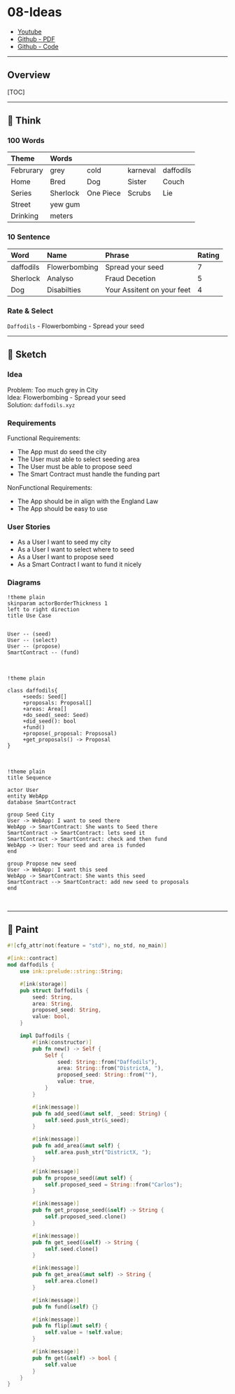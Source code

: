 # 08-Ideas

- [Youtube](https://youtu.be/teqBRphH38s)
- [Github - PDF](https://github.com/FrankBevr/100-Ideas/blob/main/practice/08/08-Ideas.pdf)
- [Github - Code](https://github.com/FrankBevr/100-Ideas/blob/main/practice/08/daffodils/lib.rs)

<hr style="page-break-after:always;"/>

## Overview

[TOC]

<hr style="page-break-after:always;"/>

## :brain: Think

### 100 Words

| Theme     | Words    |           |          |           |
| :-------- | :------- | :-------- | :------- | :-------- |
| Februrary | grey     | cold      | karneval | daffodils |
| Home      | Bred     | Dog       | Sister   | Couch     |
| Series    | Sherlock | One Piece | Scrubs   | Lie       |
| Street    | yew gum  |           |          |           |
| Drinking  | meters   |           |          |           |

### 10 Sentence

| Word      | Name          | Phrase                     | Rating |
| :-------- | :------------ | :------------------------- | :----- |
| daffodils | Flowerbombing | Spread your seed           | 7      |
| Sherlock  | Analyso       | Fraud Decetion             | 5      |
| Dog       | Disabilties   | Your Assitent on your feet | 4      |

### Rate & Select

`Daffodils` - Flowerbombing - Spread your seed

<hr style="page-break-after:always;"/>

## :pencil: Sketch

### Idea

Problem: Too much grey in City\
Idea: Flowerbombing - Spread your seed\
Solution: `daffodils.xyz`

### Requirements

Functional Requirements:

- The App must do seed the city
- The User must able to select seeding area
- The User must be able to propose seed
- The Smart Contract must handle the funding part

NonFunctional Requirements:

- The App should be in align with the England Law
- The App should be easy to use

### User Stories

- As a User I want to seed my city
- As a User I want to select where to seed
- As a User I want to propose seed
- As a Smart Contract I want to fund it nicely

### Diagrams

```plantuml
!theme plain
skinparam actorBorderThickness 1
left to right direction
title Use Case


User -- (seed)
User -- (select)
User -- (propose)
SmartContract -- (fund)
```

</br>

```plantuml
!theme plain

class daffodils{
     +seeds: Seed[]
     +proposals: Proposal[]
     +areas: Area[]
     +do_seed(_seed: Seed)
     +did_seed(): bool
     +fund()
     +propose(_proposal: Propsosal)
     +get_proposals() -> Proposal
}
```

</br>

```plantuml
!theme plain
title Sequence

actor User
entity WebApp
database SmartContract

group Seed City
User -> WebApp: I want to seed there
WebApp -> SmartContract: She wants to Seed there
SmartContract -> SmartContract: lets seed it
SmartContract -> SmartContract: check and then fund
WebApp -> User: Your seed and area is funded
end

group Propose new seed
User -> WebApp: I want this seed
WebApp -> SmartContract: She wants this seed
SmartContract --> SmartContract: add new seed to proposals
end
```

</br>

<hr style="page-break-after:always;"/>

## :art: Paint

```rust
#![cfg_attr(not(feature = "std"), no_std, no_main)]

#[ink::contract]
mod daffodils {
    use ink::prelude::string::String;

    #[ink(storage)]
    pub struct Daffodils {
        seed: String,
        area: String,
        proposed_seed: String,
        value: bool,
    }

    impl Daffodils {
        #[ink(constructor)]
        pub fn new() -> Self {
            Self {
                seed: String::from("Daffodils"),
                area: String::from("DistrictA, "),
                proposed_seed: String::from(""),
                value: true,
            }
        }

        #[ink(message)]
        pub fn add_seed(&mut self, _seed: String) {
            self.seed.push_str(&_seed);
        }

        #[ink(message)]
        pub fn add_area(&mut self) {
            self.area.push_str("DistrictX, ");
        }

        #[ink(message)]
        pub fn propose_seed(&mut self) {
            self.proposed_seed = String::from("Carlos");
        }

        #[ink(message)]
        pub fn get_propose_seed(&self) -> String {
            self.proposed_seed.clone()
        }

        #[ink(message)]
        pub fn get_seed(&self) -> String {
            self.seed.clone()
        }

        #[ink(message)]
        pub fn get_area(&mut self) -> String {
            self.area.clone()
        }

        #[ink(message)]
        pub fn fund(&self) {}

        #[ink(message)]
        pub fn flip(&mut self) {
            self.value = !self.value;
        }

        #[ink(message)]
        pub fn get(&self) -> bool {
            self.value
        }
    }
}
```
